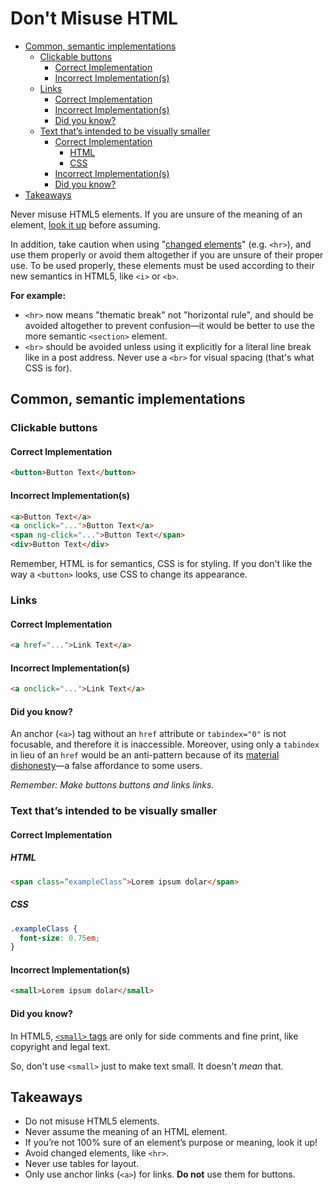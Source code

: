 # Don't Misuse HTML

<!-- TOC depthFrom:2 depthTo:6 withLinks:1 updateOnSave:1 orderedList:0 -->

- [Common, semantic implementations](#common-semantic-implementations)
	- [Clickable buttons](#clickable-buttons)
		- [Correct Implementation](#correct-implementation)
		- [Incorrect Implementation(s)](#incorrect-implementations)
	- [Links](#links)
		- [Correct Implementation](#correct-implementation)
		- [Incorrect Implementation(s)](#incorrect-implementations)
		- [Did you know?](#did-you-know)
	- [Text that’s intended to be visually smaller](#text-thats-intended-to-be-visually-smaller)
		- [Correct Implementation](#correct-implementation)
			- [HTML](#html)
			- [CSS](#css)
		- [Incorrect Implementation(s)](#incorrect-implementations)
		- [Did you know?](#did-you-know)
- [Takeaways](#takeaways)

<!-- /TOC -->

Never misuse HTML5 elements. If you are unsure of the meaning of an element, [look it up](https://developer.mozilla.org/en-US/) before assuming.

In addition, take caution when using "[changed elements](https://developer.mozilla.org/en-US/docs/Web/HTML/Element/hr)" (e.g. `<hr>`), and use them properly or avoid them altogether if you are unsure of their proper use. To be used properly, these elements must be used according to their new semantics in HTML5, like `<i>` or `<b>`.

**For example:**
-   `<hr>` now means "thematic break" not "horizontal rule", and should be avoided altogether to prevent confusion—it would be better to use the more semantic `<section>` element.
-   `<br>` should be avoided unless using it explicitly for a literal line break like in a post address. Never use a `<br>` for visual spacing (that's what CSS is for).

## Common, semantic implementations

### Clickable buttons

#### Correct Implementation

```html
<button>Button Text</button>
```

#### Incorrect Implementation(s)

```html
<a>Button Text</a>
<a onclick="...">Button Text</a>
<span ng-click="...">Button Text</span>
<div>Button Text</div>
```
Remember, HTML is for semantics, CSS is for styling. If you don't like the way a `<button>` looks, use CSS to change its appearance.

### Links

#### Correct Implementation

```html
<a href="...">Link Text</a>
```

#### Incorrect Implementation(s)

```html
<a onclick="...">Link Text</a>
```

#### Did you know?

An anchor (`<a>`) tag without an `href` attribute or `tabindex="0"` is not focusable, and therefore it is inaccessible. Moreover, using only a `tabindex` in lieu of an `href` would be an anti-pattern because of its [material dishonesty](https://medium.com/simple-human/but-sometimes-links-look-like-buttons-and-buttons-look-like-links-9b371c57b3d2)—a false affordance to some users.

*Remember: Make buttons buttons and links links.*

### Text that’s intended to be visually smaller


#### Correct Implementation

##### HTML
```html
<span class=”exampleClass”>Lorem ipsum dolar</span>
```
##### CSS
```css
.exampleClass {
  font-size: 0.75em;
}
```

#### Incorrect Implementation(s)

```html
<small>Lorem ipsum dolar</small>
```

#### Did you know?

In HTML5, [`<small>` tags](https://developer.mozilla.org/en-US/docs/Web/HTML/Element/small) are only for side comments and fine print, like copyright and legal text.

So, don't use `<small>` just to make text small. It doesn't *mean* that.

## Takeaways

- Do not misuse HTML5 elements.
- Never assume the meaning of an HTML element.
- If you’re not 100% sure of an element’s purpose or meaning, look it up!
- Avoid changed elements, like `<hr>`.
- Never use tables for layout.
- Only use anchor links (`<a>`) for links. **Do not** use them for buttons.

